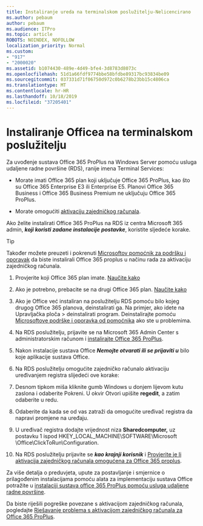 ```yaml
---
title: Instaliranje ureda na terminalskom poslužitelju-Nelicencirano
ms.author: pebaum
author: pebaum
ms.audience: ITPro
ms.topic: article
ROBOTS: NOINDEX, NOFOLLOW
localization_priority: Normal
ms.custom:
- "917"
- "2000020"
ms.assetid: b1074430-489e-4d49-bfe4-3d8783d8073c
ms.openlocfilehash: 51d1a66fdf9774bbe58bfdbe89317bc93834be09
ms.sourcegitcommit: 037331d71f06750d972c0b6278b23bb15c4806ca
ms.translationtype: MT
ms.contentlocale: hr-HR
ms.lasthandoff: 10/18/2019
ms.locfileid: "37205401"
---
```

# <a name="installing-office-on-a-terminal-server"></a>Instaliranje Officea na terminalskom poslužitelju

Za uvođenje sustava Office 365 ProPlus na Windows Server pomoću usluga udaljene radne površine (RDS), ranije imena Terminal Services:
  
- Morate imati Office 365 plan koji uključuje Office 365 ProPlus, kao što su Office 365 Enterprise E3 ili Enterprise E5. Planovi Office 365 Business i Office 365 Business Premium ne uključuju Office 365 ProPlus.

- Morate omogućiti [aktivaciju zajedničkog računala](https://docs.microsoft.com/DeployOffice/overview-of-shared-computer-activation-for-office-365-proplus).

Ako želite instalirati Office 365 ProPlus na RDS iz centra Microsoft 365 admin, ***koji koristi zadane instalacije postavke***, koristite sljedeće korake.

> [!TIP]
> Također možete preuzeti i pokrenuti [Microsoftov pomoćnik za podršku i oporavak](https://aka.ms/SaRA_OfficeSCA_M365Portal) da biste instalirali Office 365 proplus u načinu rada za aktivaciju zajedničkog računala.
  
1. Provjerite koji Office 365 plan imate. [Naučite kako](https://docs.microsoft.com/office365/admin/admin-overview/what-subscription-do-i-have)

2. Ako je potrebno, prebacite se na drugi Office 365 plan. [Naučite kako](https://docs.microsoft.com/office365/admin/subscriptions-and-billing/switch-to-a-different-plan)

3. Ako je Office već instaliran na poslužitelju RDS pomoću bilo kojeg drugog Office 365 planova, deinstalirati ga. Na primjer, ako idete na Upravljačka ploča \> deinstalirati program. Deinstalirajte pomoću [Microsoftove podrške i oporavka od pomoćnika](https://aka.ms/SARA-OfficeUninstall-Alchemy) ako ste u problemima.

4. Na RDS poslužitelju, prijavite se na Microsoft 365 Admin Center s administratorskim računom i [instalirajte Office 365 ProPlus](https://portal.office.com/OLS/MySoftware.aspx).

5. Nakon instalacije sustava Office ***Nemojte otvarati ili se prijaviti u*** bilo koje aplikacije sustava Office.

6. Na RDS poslužitelju omogućite zajedničko računalo aktivaciju uređivanjem registra slijedeći ove korake:

1. Desnom tipkom miša kliknite gumb Windows u donjem lijevom kutu zaslona i odaberite Pokreni. U okvir Otvori upišite **regedit**, a zatim odaberite u redu.

2. Odaberite da kada se od vas zatraži da omogućite uređivač registra da napravi promjene na uređaju.

3. U uređivač registra dodajte vrijednost niza **Sharedcomputer,** uz postavku 1 ispod HKEY_LOCAL_MACHINE\SOFTWARE\Microsoft \Office\ClickToRun\Configuration.

7. Na RDS poslužitelju prijavite se ***kao krajnji korisnik*** i [Provjerite je li aktivacija zajedničkog računala omogućena za Office 365 proplus](https://docs.microsoft.com/DeployOffice/troubleshoot-issues-with-shared-computer-activation-for-office-365-proplus#verify-that-activation-for-office-365-proplus-succeeded).

Za više detalja o preduvjeta, upute za postavljanje i smjernice o prilagođenim instalacijama pomoću alata za implementaciju sustava Office potražite u [instalaciji sustava office 365 ProPlus pomoću usluga udaljene radne površine](https://docs.microsoft.com/DeployOffice/deploy-office-365-proplus-by-using-remote-desktop-services).
  
Da biste riješili pogreške povezane s aktivacijom zajedničkog računala, pogledajte [Rješavanje problema s aktivacijom zajedničkog računala za Office 365 ProPlus](https://docs.microsoft.com/DeployOffice/troubleshoot-issues-with-shared-computer-activation-for-office-365-proplus).
  